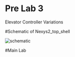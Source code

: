 Pre Lab 3
====

Elevator Controller Variations

#Schematic of Nexys2_top_shell

![schematic]()

#Main Lab

